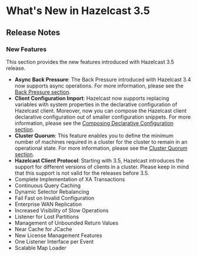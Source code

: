 # What's New in Hazelcast 3.5



## Release Notes

### New Features

This section provides the new features introduced with Hazelcast 3.5 release. 

- **Async Back Pressure**: The Back Pressure introduced with Hazelcast 3.4 now supports async operations. For more information, please see the [Back Pressure section](#back-pressure).
- **Client Configuration Import**: Hazelcast now supports replacing variables with system properties in the declarative configuration of Hazelcast client. Moreover, now you can compose the Hazelcast client declarative configuration out of smaller configuration snippets. For more information, please see the [Composing Declarative Configuration section](#composing-declarative-configuration).
- **Cluster Quorum**: This feature enables you to define the minimum number of machines required in a cluster for the cluster to remain in an operational state. For more information, please see  the [Cluster Quorum section](#cluster-quorum).
- **Hazelcast Client Protocol**: Starting with 3.5, Hazelcast introduces the support for different versions of clients in a cluster. Please keep in mind that this support is not valid for the releases before 3.5.
- Complete Implementation of XA Transactions
- Continuous Query Caching
- Dynamic Selector Rebalancing
- Fail Fast on Invalid Configuration
- Enterprise WAN Replication
- Increased Visibility of Slow Operations
- Listener for Lost Partitions
- Management of Unbounded Return Values
- Near Cache for JCache
- New License Management Features
- One Listener Interface per Event
- Scalable Map Loader



